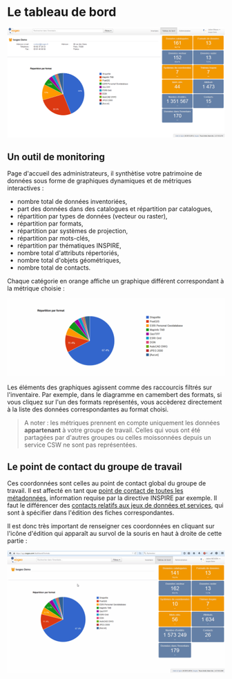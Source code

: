 # Le tableau de bord

![Le tableau de bord](../images/tdb_formats.png "Le tableau de bord d'Isogeo")

## Un outil de monitoring

Page d'accueil des administrateurs, il synthètise votre patrimoine de données sous forme de graphiques dynamiques et de métriques interactives :

* nombre total de données inventoriées,
* part des données dans des catalogues et répartition par catalogues,
* répartition par types de données (vecteur ou raster),
* répartition par formats,
* répartition par systèmes de projection,
* répartition par mots-clés,
* répartition par thématiques INSPIRE,
* nombre total d'attributs répertoriés,
* nombre total d'objets géométriques,
* nombre total de contacts.

Chaque catégorie en orange affiche un graphique différent correspondant à la métrique choisie :

![Les métriques de l'inventaire](../images/tdb_metrics.gif "Raccourcis et menus communs à tous les écrans de la plateforme")

Les éléments des graphiques agissent comme des raccourcis filtrés sur l'inventaire. Par exemple, dans le diagramme en camembert des formats, si vous cliquez sur l'un des formats représentés, vous accèderez directement à la liste des données correspondantes au format choisi.

> A noter : les métriques prennent en compte uniquement les données **appartenant** à votre groupe de travail. Celles qui vous ont été partagées par d'autres groupes ou celles moissonnées depuis un service CSW ne sont pas représentées.

## Le point de contact du groupe de travail

Ces coordonnées sont celles au point de contact global du groupe de travail. Il est affecté en tant que [point de contact de toutes les métadonnées](http://georezo.net/wiki/main/donnees/inspire/aide_a_la_saisie_des_metadonnees_inspire#point_de_contact_des_metadonnees), information requise par la directive INSPIRE par exemple.  Il faut le différencer des [contacts relatifs aux jeux de données et services](http://georezo.net/wiki/main/donnees/inspire/aide_a_la_saisie_des_metadonnees_inspire#organisations_responsables_de_l_etablissement_de_la_gestion_de_la_maintenance_et_de_la_diffusion_des_series_et_services_de_donnees_geographiques), qui sont à spécifier dans l'édition des fiches correspondantes.

Il est donc très important de renseigner ces coordonnées en cliquant sur l'icône d'édition qui apparaît au survol de la souris en haut à droite de cette partie :

![Edition du point de contact](../images/tdb_edit_contact_workgroup.gif "Editer le point de contact global du groupe de travail Isogeo")
